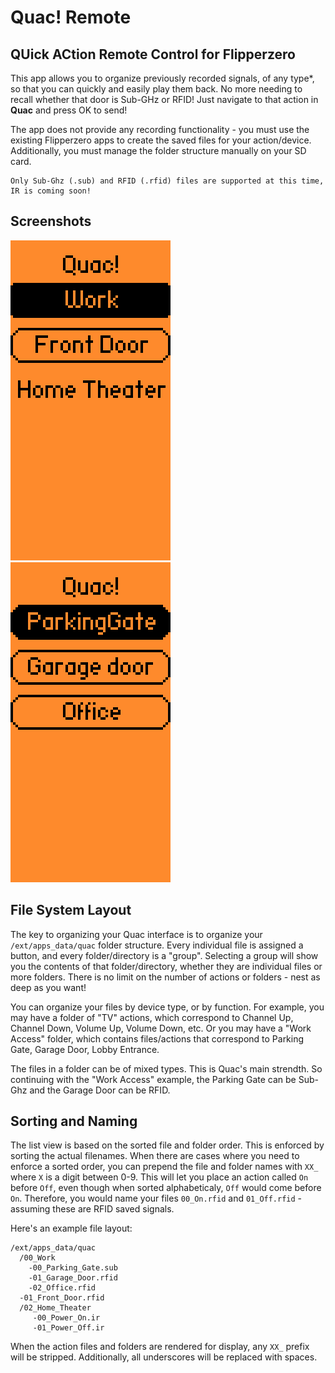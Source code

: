 # Quac! Remote
## QUick ACtion Remote Control for Flipperzero
This app allows you to organize previously recorded signals, of any type*, so that you can quickly and easily play them back. No more needing to recall whether that door is Sub-GHz or RFID! Just navigate to that action in **Quac** and press OK to send!

The app does not provide any recording functionality - you must use the existing Flipperzero apps to create the saved files for your action/device. Additionally, you must manage the folder structure manually on your SD card.

```
Only Sub-Ghz (.sub) and RFID (.rfid) files are supported at this time, IR is coming soon!
```

## Screenshots
![text](screenshots/screenshot_1.png) ![text](screenshots/screenshot_2.png)

## File System Layout
The key to organizing your Quac interface is to organize your `/ext/apps_data/quac` folder structure. Every individual file is assigned a button, and every folder/directory is a "group". Selecting a group will show you the contents of that folder/directory, whether they are individual files or more folders. There is no limit on the number of actions or folders - nest as deep as you want!

You can organize your files by device type, or by function. For example, you may have a folder of "TV" actions, which correspond to Channel Up, Channel Down, Volume Up, Volume Down, etc. Or you may have a "Work Access" folder, which contains files/actions that correspond to Parking Gate, Garage Door, Lobby Entrance. 

The files in a folder can be of mixed types. This is Quac's main strendth. So continuing with the "Work Access" example, the Parking Gate can be Sub-Ghz and the Garage Door can be RFID.

## Sorting and Naming
The list view is based on the sorted file and folder order. This is enforced by sorting the actual filenames. When there are cases where you need to enforce a sorted order, you can prepend the file and folder names with `XX_` where `X` is a digit between 0-9. This will let you place an action called `On` before `Off`, even though when sorted alphabeticaly, `Off` would come before `On`. Therefore, you would name your files `00_On.rfid` and `01_Off.rfid` - assuming these are RFID saved signals.

Here's an example file layout:
```
/ext/apps_data/quac
  /00_Work
    -00_Parking_Gate.sub
    -01_Garage_Door.rfid
    -02_Office.rfid
  -01_Front_Door.rfid
  /02_Home_Theater
     -00_Power_On.ir
     -01_Power_Off.ir
```

When the action files and folders are rendered for display, any `XX_` prefix will be stripped. Additionally, all underscores will be replaced with spaces.

